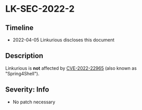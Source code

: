 # LK-SEC-2022-2

## Timeline
- 2022-04-05 Linkurious discloses this document

## Description
Linkurious is **not** affected by [CVE-2022-22965][1] (also known as "Spring4Shell").

## Severity: Info
- No patch necessary

[1]: https://cve.mitre.org/cgi-bin/cvename.cgi?name=CVE-2022-22965
